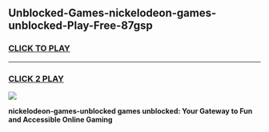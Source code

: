 
## Unblocked-Games-nickelodeon-games-unblocked-Play-Free-87gsp
<h3>
<a href="https://premium76.site?title=nickelodeon-games-unblocked&ref=21A">CLICK TO PLAY</a></h3>
<hr>

<h3>
<a href="https://premium76.site?title=nickelodeon-games-unblocked&ref=21A">CLICK 2 PLAY</a>
  
</h3>

<a href="https://premium76.site?title=nickelodeon-games-unblocked&ref=21A"><img src="https://clearcache.store/games.png"></a>


**nickelodeon-games-unblocked games unblocked: Your Gateway to Fun and Accessible Online Gaming**
